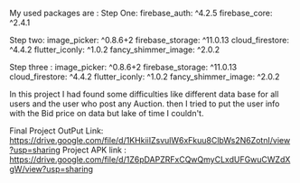 
My used packages are :
Step One:
firebase_auth: ^4.2.5
firebase_core: ^2.4.1

Step two:
image_picker: ^0.8.6+2
firebase_storage: ^11.0.13
cloud_firestore: ^4.4.2
flutter_iconly: ^1.0.2
fancy_shimmer_image: ^2.0.2

Step three :
image_picker: ^0.8.6+2
firebase_storage: ^11.0.13
cloud_firestore: ^4.4.2
flutter_iconly: ^1.0.2
fancy_shimmer_image: ^2.0.2


In this project I had found some difficulties like different data base for all users and the user who post any Auction.
then I tried to put the user info with the Bid price on data but lake of time I couldn't. 

Final Project OutPut Link: https://drive.google.com/file/d/1KHkiiIZsvulW6xFkuu8ClbWs2N6ZotnI/view?usp=sharing
Project APK link : https://drive.google.com/file/d/1Z6pDAPZRFxCQwQmyCLxdUFGwuCWZdXgW/view?usp=sharing
